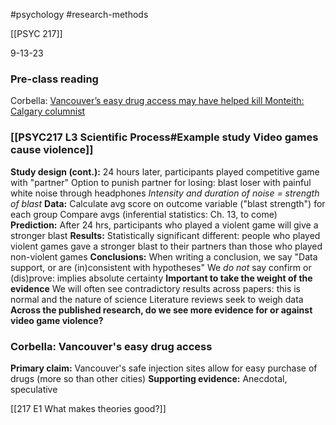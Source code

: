 #psychology 
#research-methods 

[[PSYC 217]]

9-13-23
### Pre-class reading
Corbella: [Vancouver’s easy drug access may have helped kill Monteith: Calgary columnist](https://windsorstar.com/life/vancouvers-easy-drug-access-may-have-helped-kill-monteith-calgary-columnist)

### [[PSYC217 L3 Scientific Process#Example study Video games cause violence]]
**Study design (cont.):**
	24 hours later, participants played competitive game with "partner"
	Option to punish partner for losing: blast loser with painful white noise through headphones
		*Intensity and duration of noise = strength of blast*
**Data:**
	Calculate avg score on outcome variable ("blast strength") for each group
	Compare avgs (inferential statistics: Ch. 13, to come)
**Prediction:**
	After 24 hrs, participants who played a violent game will give a stronger blast 
**Results:**
	Statistically significant different: people who played violent games gave a stronger blast to their partners than those who played non-violent games
**Conclusions:**
	When writing a conclusion, we say "Data support, or are (in)consistent with hypotheses"
		We *do not* say confirm or (dis)prove: implies absolute certainty
		**Important to take the weight of the evidence**
			We will often see contradictory results across papers: this is normal and the nature of science
			Literature reviews seek to weigh data
	**Across the published research, do we see more evidence for or against video game 
	violence?** 

### Corbella: Vancouver's easy drug access
**Primary claim:**
	Vancouver's safe injection sites allow for easy purchase of drugs (more so than other cities)
**Supporting evidence:**
	Anecdotal, speculative

[[217 E1 What makes theories good?]]